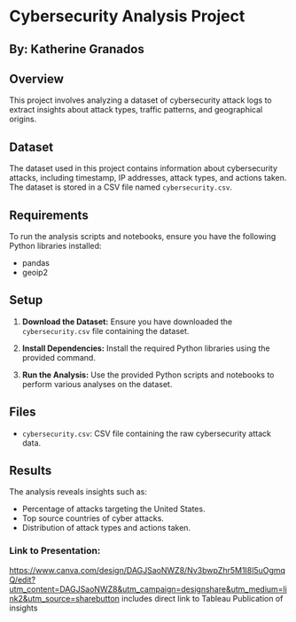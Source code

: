 # Cybersecurity Analysis Project

## By: Katherine Granados

## Overview
This project involves analyzing a dataset of cybersecurity attack logs to extract insights about attack types, traffic patterns, and geographical origins.

## Dataset
The dataset used in this project contains information about cybersecurity attacks, including timestamp, IP addresses, attack types, and actions taken. The dataset is stored in a CSV file named `cybersecurity.csv`.

## Requirements
To run the analysis scripts and notebooks, ensure you have the following Python libraries installed:
- pandas
- geoip2


## Setup
1. **Download the Dataset:** Ensure you have downloaded the `cybersecurity.csv` file containing the dataset.
   
2. **Install Dependencies:** Install the required Python libraries using the provided command.

3. **Run the Analysis:** Use the provided Python scripts and notebooks to perform various analyses on the dataset.

## Files
- `cybersecurity.csv`: CSV file containing the raw cybersecurity attack data.



## Results
The analysis reveals insights such as:
- Percentage of attacks targeting the United States.
- Top source countries of cyber attacks.
- Distribution of attack types and actions taken.


### Link to Presentation: 
https://www.canva.com/design/DAGJSaoNWZ8/Nv3bwpZhr5M1I8l5uOgmqQ/edit?utm_content=DAGJSaoNWZ8&utm_campaign=designshare&utm_medium=link2&utm_source=sharebutton
includes direct link to Tableau Publication of insights

